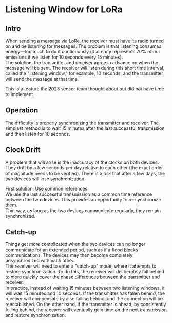 # Listening Window for LoRa

## Intro

When sending a message via LoRa, the receiver must have its radio turned on and be listening for messages. The problem is that listening consumes energy—too much to do it continuously (it already represents 70% of our emissions if we listen for 10 seconds every 15 minutes).  
The solution: the transmitter and receiver agree in advance on when the message will be sent. The receiver will listen during this short time interval, called the "listening window," for example, 10 seconds, and the transmitter will send the message at that time.

This is a feature the 2023 sensor team thought about but did not have time to implement.

## Operation

The difficulty is properly synchronizing the transmitter and receiver. The simplest method is to wait 15 minutes after the last successful transmission and then listen for 10 seconds.

## Clock Drift

A problem that will arise is the inaccuracy of the clocks on both devices. They drift by a few seconds per day relative to each other (the exact order of magnitude needs to be verified). There is a risk that after a few days, the two devices will lose synchronization.

First solution: Use common references  
We use the last successful transmission as a common time reference between the two devices. This provides an opportunity to re-synchronize them.  
That way, as long as the two devices communicate regularly, they remain synchronized.

## Catch-up

Things get more complicated when the two devices can no longer communicate for an extended period, such as if a flood blocks communications. The devices may then become completely unsynchronized with each other.  
The receiver will need to enter a "catch-up" mode, where it attempts to restore synchronization. To do this, the receiver will deliberately fall behind to more quickly cover the phase differences between the transmitter and receiver.  
In practice, instead of waiting 15 minutes between two listening windows, it will wait 15 minutes and 10 seconds. If the transmitter has fallen behind, the receiver will compensate by also falling behind, and the connection will be reestablished. On the other hand, if the transmitter is ahead, by consistently falling behind, the receiver will eventually gain time on the next transmission and restore synchronization.